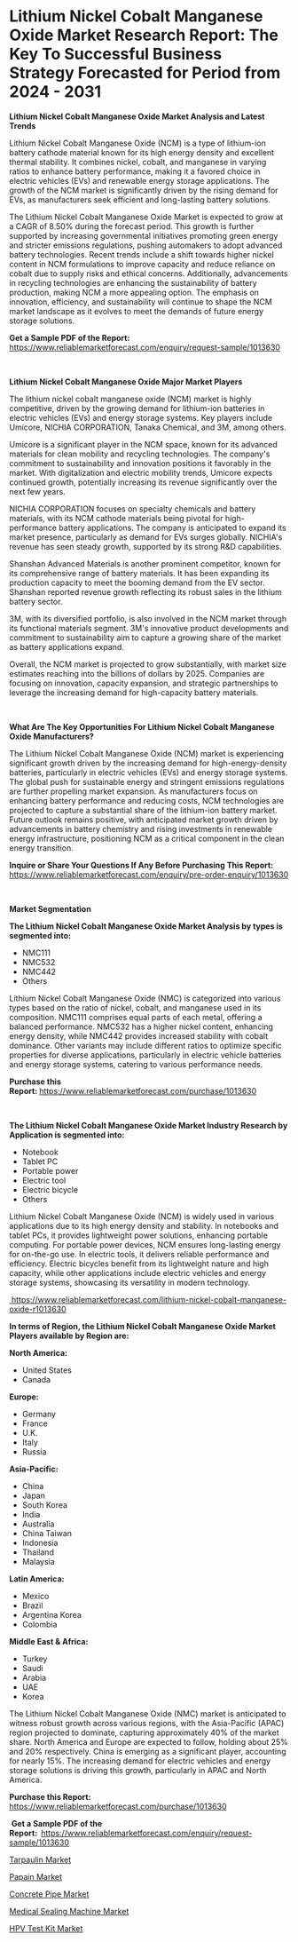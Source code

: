 <p><h1>Lithium Nickel Cobalt Manganese Oxide Market Research Report: The Key To Successful Business Strategy Forecasted for Period from 2024 - 2031</h1></p><p><strong>Lithium Nickel Cobalt Manganese Oxide Market Analysis and Latest Trends</strong></p>
<p><p>Lithium Nickel Cobalt Manganese Oxide (NCM) is a type of lithium-ion battery cathode material known for its high energy density and excellent thermal stability. It combines nickel, cobalt, and manganese in varying ratios to enhance battery performance, making it a favored choice in electric vehicles (EVs) and renewable energy storage applications. The growth of the NCM market is significantly driven by the rising demand for EVs, as manufacturers seek efficient and long-lasting battery solutions.</p><p>The Lithium Nickel Cobalt Manganese Oxide Market is expected to grow at a CAGR of 8.50% during the forecast period. This growth is further supported by increasing governmental initiatives promoting green energy and stricter emissions regulations, pushing automakers to adopt advanced battery technologies. Recent trends include a shift towards higher nickel content in NCM formulations to improve capacity and reduce reliance on cobalt due to supply risks and ethical concerns. Additionally, advancements in recycling technologies are enhancing the sustainability of battery production, making NCM a more appealing option. The emphasis on innovation, efficiency, and sustainability will continue to shape the NCM market landscape as it evolves to meet the demands of future energy storage solutions.</p></p>
<p><strong>Get a Sample PDF of the Report:&nbsp;</strong> <a href="https://www.reliablemarketforecast.com/enquiry/request-sample/1013630?utm_campaign=1117&utm_medium=2&utm_source=Github&utm_content=ia&utm_term=04112024&utm_id=lithium-nickel-cobalt-manganese-oxide">https://www.reliablemarketforecast.com/enquiry/request-sample/1013630</a></p>
<p>&nbsp;</p>
<p><strong>Lithium Nickel Cobalt Manganese Oxide Major Market Players</strong></p>
<p><p>The lithium nickel cobalt manganese oxide (NCM) market is highly competitive, driven by the growing demand for lithium-ion batteries in electric vehicles (EVs) and energy storage systems. Key players include Umicore, NICHIA CORPORATION, Tanaka Chemical, and 3M, among others.</p><p>Umicore is a significant player in the NCM space, known for its advanced materials for clean mobility and recycling technologies. The company's commitment to sustainability and innovation positions it favorably in the market. With digitalization and electric mobility trends, Umicore expects continued growth, potentially increasing its revenue significantly over the next few years.</p><p>NICHIA CORPORATION focuses on specialty chemicals and battery materials, with its NCM cathode materials being pivotal for high-performance battery applications. The company is anticipated to expand its market presence, particularly as demand for EVs surges globally. NICHIA's revenue has seen steady growth, supported by its strong R&D capabilities.</p><p>Shanshan Advanced Materials is another prominent competitor, known for its comprehensive range of battery materials. It has been expanding its production capacity to meet the booming demand from the EV sector. Shanshan reported revenue growth reflecting its robust sales in the lithium battery sector.</p><p>3M, with its diversified portfolio, is also involved in the NCM market through its functional materials segment. 3M's innovative product developments and commitment to sustainability aim to capture a growing share of the market as battery applications expand.</p><p>Overall, the NCM market is projected to grow substantially, with market size estimates reaching into the billions of dollars by 2025. Companies are focusing on innovation, capacity expansion, and strategic partnerships to leverage the increasing demand for high-capacity battery materials.</p></p>
<p>&nbsp;</p>
<p><strong>What Are The Key Opportunities For Lithium Nickel Cobalt Manganese Oxide Manufacturers?</strong></p>
<p><p>The Lithium Nickel Cobalt Manganese Oxide (NCM) market is experiencing significant growth driven by the increasing demand for high-energy-density batteries, particularly in electric vehicles (EVs) and energy storage systems. The global push for sustainable energy and stringent emissions regulations are further propelling market expansion. As manufacturers focus on enhancing battery performance and reducing costs, NCM technologies are projected to capture a substantial share of the lithium-ion battery market. Future outlook remains positive, with anticipated market growth driven by advancements in battery chemistry and rising investments in renewable energy infrastructure, positioning NCM as a critical component in the clean energy transition.</p></p>
<p><strong>Inquire or Share Your Questions If Any Before Purchasing This Report:</strong> <a href="https://www.reliablemarketforecast.com/enquiry/pre-order-enquiry/1013630?utm_campaign=1117&utm_medium=2&utm_source=Github&utm_content=ia&utm_term=04112024&utm_id=lithium-nickel-cobalt-manganese-oxide">https://www.reliablemarketforecast.com/enquiry/pre-order-enquiry/1013630</a></p>
<p>&nbsp;</p>
<p><strong>Market Segmentation</strong></p>
<p><strong>The Lithium Nickel Cobalt Manganese Oxide Market Analysis by types is segmented into:</strong></p>
<p><ul><li>NMC111</li><li>NMC532</li><li>NMC442</li><li>Others</li></ul></p>
<p><p>Lithium Nickel Cobalt Manganese Oxide (NMC) is categorized into various types based on the ratio of nickel, cobalt, and manganese used in its composition. NMC111 comprises equal parts of each metal, offering a balanced performance. NMC532 has a higher nickel content, enhancing energy density, while NMC442 provides increased stability with cobalt dominance. Other variants may include different ratios to optimize specific properties for diverse applications, particularly in electric vehicle batteries and energy storage systems, catering to various performance needs.</p></p>
<p><strong>Purchase this Report:&nbsp;</strong><a href="https://www.reliablemarketforecast.com/purchase/1013630?utm_campaign=1117&utm_medium=2&utm_source=Github&utm_content=ia&utm_term=04112024&utm_id=lithium-nickel-cobalt-manganese-oxide">https://www.reliablemarketforecast.com/purchase/1013630</a></p>
<p>&nbsp;</p>
<p><strong>The Lithium Nickel Cobalt Manganese Oxide Market Industry Research by Application is segmented into:</strong></p>
<p><ul><li>Notebook</li><li>Tablet PC</li><li>Portable power</li><li>Electric tool</li><li>Electric bicycle</li><li>Others</li></ul></p>
<p><p>Lithium Nickel Cobalt Manganese Oxide (NCM) is widely used in various applications due to its high energy density and stability. In notebooks and tablet PCs, it provides lightweight power solutions, enhancing portable computing. For portable power devices, NCM ensures long-lasting energy for on-the-go use. In electric tools, it delivers reliable performance and efficiency. Electric bicycles benefit from its lightweight nature and high capacity, while other applications include electric vehicles and energy storage systems, showcasing its versatility in modern technology.</p></p>
<p><a href="https://www.reliablemarketforecast.com/lithium-nickel-cobalt-manganese-oxide-r1013630?utm_campaign=1117&utm_medium=2&utm_source=Github&utm_content=ia&utm_term=04112024&utm_id=lithium-nickel-cobalt-manganese-oxide">&nbsp;https://www.reliablemarketforecast.com/lithium-nickel-cobalt-manganese-oxide-r1013630</a></p>
<p><strong>In terms of Region, the Lithium Nickel Cobalt Manganese Oxide Market Players available by Region are:</strong></p>
<p>
    <p> <strong> North America: </strong>
        <ul>
            <li>United States</li>
            <li>Canada</li>
        </ul>
        </p> 
    <p> <strong> Europe: </strong>
        <ul>
            <li>Germany</li>
            <li>France</li>
            <li>U.K.</li>
            <li>Italy</li>
            <li>Russia</li>
        </ul>
        </p> 
    <p> <strong> Asia-Pacific: </strong>
        <ul>
            <li>China</li>
            <li>Japan</li>
            <li>South Korea</li>
            <li>India</li>
            <li>Australia</li>
            <li>China Taiwan</li>
            <li>Indonesia</li>
            <li>Thailand</li>
            <li>Malaysia</li>
        </ul>
        </p> 
    <p> <strong> Latin America: </strong>
        <ul>
            <li>Mexico</li>
            <li>Brazil</li>
            <li>Argentina Korea</li>
            <li>Colombia</li>
        </ul>
        </p> 
    <p> <strong> Middle East & Africa: </strong>
        <ul>
            <li>Turkey</li>
            <li>Saudi</li>
            <li>Arabia</li>
            <li>UAE</li>
            <li>Korea</li>
        </ul>
    </p>
    </p>
<p><p>The Lithium Nickel Cobalt Manganese Oxide (NMC) market is anticipated to witness robust growth across various regions, with the Asia-Pacific (APAC) region projected to dominate, capturing approximately 40% of the market share. North America and Europe are expected to follow, holding about 25% and 20% respectively. China is emerging as a significant player, accounting for nearly 15%. The increasing demand for electric vehicles and energy storage solutions is driving this growth, particularly in APAC and North America.</p></p>
<p><strong>Purchase this Report: </strong><a href="https://www.reliablemarketforecast.com/purchase/1013630?utm_campaign=1117&utm_medium=2&utm_source=Github&utm_content=ia&utm_term=04112024&utm_id=lithium-nickel-cobalt-manganese-oxide">https://www.reliablemarketforecast.com/purchase/1013630</a></p>
<p>&nbsp;<strong>Get a Sample PDF of the Report:&nbsp;&nbsp;</strong><a href="https://www.reliablemarketforecast.com/enquiry/request-sample/1013630?utm_campaign=1117&utm_medium=2&utm_source=Github&utm_content=ia&utm_term=04112024&utm_id=lithium-nickel-cobalt-manganese-oxide">https://www.reliablemarketforecast.com/enquiry/request-sample/1013630</a></p>
<p><strong></strong></p>
<p><p><a href="https://github.com/b9uxfeyen/Market-Research-Report-List-1/blob/main/tarpaulin-market.md?utm_campaign=1117&utm_medium=2&utm_source=Github&utm_content=ia&utm_term=04112024&utm_id=lithium-nickel-cobalt-manganese-oxide">Tarpaulin Market</a></p><p><a href="https://github.com/siennagx1ahafter/Market-Research-Report-List-1/blob/main/papain-market.md?utm_campaign=1117&utm_medium=2&utm_source=Github&utm_content=ia&utm_term=04112024&utm_id=lithium-nickel-cobalt-manganese-oxide">Papain Market</a></p><p><a href="https://github.com/cairotmbrowne3cq/Market-Research-Report-List-1/blob/main/concrete-pipe-market.md?utm_campaign=1117&utm_medium=2&utm_source=Github&utm_content=ia&utm_term=04112024&utm_id=lithium-nickel-cobalt-manganese-oxide">Concrete Pipe Market</a></p><p><a href="https://issuu.com/reportprime-2/docs/medical-sealing-machine-market-size_b429a93cfbd96b?utm_campaign=1117&utm_medium=2&utm_source=Github&utm_content=ia&utm_term=04112024&utm_id=lithium-nickel-cobalt-manganese-oxide">Medical Sealing Machine Market</a></p><p><a href="https://issuu.com/reportprime-2/docs/hpv-test-kit-market-size-2030.pptx_6e700557e8d07a?utm_campaign=1117&utm_medium=2&utm_source=Github&utm_content=ia&utm_term=04112024&utm_id=lithium-nickel-cobalt-manganese-oxide">HPV Test Kit Market</a></p></p>